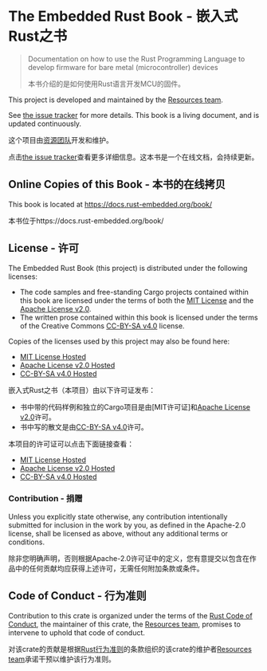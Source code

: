# The Embedded Rust Book - 嵌入式Rust之书

> Documentation on how to use the Rust Programming Language to develop firmware for bare metal (microcontroller) devices
>
> 本书介绍的是如何使用Rust语言开发MCU的固件。 

This project is developed and maintained by the [Resources team][team].

See [the issue tracker] for more details. This book is a living document, and is updated continuously.

[the issue tracker]: https://github.com/rust-embedded/book/issues

这个项目由[资源团队][team]开发和维护。

点击[the issue tracker]查看更多详细信息。这本书是一个在线文档，会持续更新。 

[the issue tracker]: https://github.com/rust-embedded/book/issues

## Online Copies of this Book - 本书的在线拷贝

This book is located at https://docs.rust-embedded.org/book/

本书位于https://docs.rust-embedded.org/book/

## License - 许可

The Embedded Rust Book (this project) is distributed under the following licenses:

* The code samples and free-standing Cargo projects contained within this book are licensed under the terms of both the [MIT License] and the [Apache License v2.0].
* The written prose contained within this book is licensed under the terms of the Creative Commons [CC-BY-SA v4.0] license.

Copies of the licenses used by this project may also be found here:

* [MIT License Hosted]
* [Apache License v2.0 Hosted]
* [CC-BY-SA v4.0 Hosted]

嵌入式Rust之书（本项目）由以下许可证发布：

- 书中带的代码样例和独立的Cargo项目是由[MIT许可证]和[Apache License v2.0]许可。
- 书中写的散文是由[CC-BY-SA v4.0]许可。

本项目的许可证可以点击下面链接查看：

- [MIT License Hosted]
- [Apache License v2.0 Hosted]
- [CC-BY-SA v4.0 Hosted]

[MIT License]: ./LICENSE-MIT
[Apache License v2.0]: ./LICENSE-APACHE
[CC-BY-SA v4.0]: ./LICENSE-CC-BY-SA
[MIT License Hosted]: https://opensource.org/licenses/MIT
[Apache License v2.0 Hosted]: http://www.apache.org/licenses/LICENSE-2.0
[CC-BY-SA v4.0 Hosted]: https://creativecommons.org/licenses/by-sa/4.0/legalcode

### Contribution - 捐赠

Unless you explicitly state otherwise, any contribution intentionally submitted for inclusion in the work by you, as defined in the Apache-2.0 license, shall be licensed as above, without any additional terms or conditions.

 除非您明确声明，否则根据Apache-2.0许可证中的定义，您有意提交以包含在作品中的任何贡献均应获得上述许可，无需任何附加条款或条件。  

## Code of Conduct - 行为准则

Contribution to this crate is organized under the terms of the [Rust Code of
Conduct][CoC], the maintainer of this crate, the [Resources team][team], promises
to intervene to uphold that code of conduct.

对该crate的贡献是根据[Rust行为准则][CoC]的条款组织的该crate的维护者[Resources team][team]承诺干预以维护该行为准则。

[CoC]: CODE_OF_CONDUCT.md
[team]: https://github.com/rust-embedded/wg#the-resources-team
